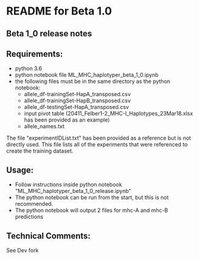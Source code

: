 # README for Beta 1.0

## Beta 1_0 release notes

## Requirements:
* python 3.6
* python notebook file ML_MHC_haplotyper_beta_1_0.ipynb
* the following files must be in the same directory as the python notebook:
  * allele_df-trainingSet-HapA_transposed.csv
  * allele_df-trainingSet-HapB_transposed.csv
  * allele_df-testingSet-HapA_transposed.csv
  * input pivot table (20411_Felber1-2_MHC-I_Haplotypes_23Mar18.xlsx has been provided as an example)
  * allele_names.txt

The file "experimentIDList.txt" has been provided as a reference but is not directly used.  This file lists all of the experiments that were referenced to create the training dataset.

## Usage:
* Follow instructions inside python notebook "ML_MHC_haplotyper_beta_1_0_release.ipynb"
* The python notebook can be run from the start, but this is not recommended.
* The python notebook will output 2 files for mhc-A and mhc-B predictions

## Technical Comments:
See Dev fork
